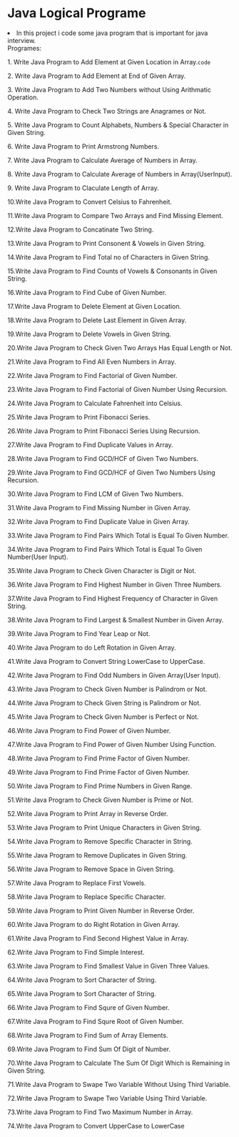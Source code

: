 # Java Logical Programe

<li>In this project i code some java program that is important for java interview.</li>
Programes:
<p>1. Write Java Program to Add Element at Given Location in Array.<code><a style="text-decoration:none;text-decoration-color:transparent;color:#FFF;" href="https://github.com/rutviksolanki/Java-Logical-Programe/blob/main/Logic_PJ/AddEleatGivenLoc.java"></a>code</code></p>
<p>2. Write Java Program to Add Element at End of Given Array.</p>
<p>3. Write Java Program to Add Two Numbers without Using Arithmatic Operation.</p>
<p>4. Write Java Program to Check Two Strings are Anagrames or Not.</p>
<p>5. Write Java Program to Count Alphabets, Numbers & Special Character in Given String.</p>
<p>6. Write Java Program to Print Armstrong Numbers.</p>
<p>7. Write Java Program to Calculate Average of Numbers in Array.</p>
<p>8. Write Java Program to Calculate Average of Numbers in Array(UserInput).</p>
<p>9. Write Java Program to Claculate Length of Array.</p>
<p>10.Write Java Program to Convert Celsius to Fahrenheit.</p>
<p>11.Write Java Program to Compare Two Arrays and Find Missing Element.</p>
<p>12.Write Java Program to Concatinate Two String.</p>
<p>13.Write Java Program to Print Consonent & Vowels in Given String.</p>
<p>14.Write Java Program to Find Total no of Characters in Given String.</p>
<p>15.Write Java Program to Find Counts of Vowels & Consonants in Given String.</p>
<p>16.Write Java Program to Find Cube of Given Number.</p>
<p>17.Write Java Program to Delete Element at Given Location.</p>
<p>18.Write Java Program to Delete Last Element in Given Array.</p>
<p>19.Write Java Program to Delete Vowels in Given String.</p>
<p>20.Write Java Program to Check Given Two Arrays Has Equal Length or Not.</p>
<p>21.Write Java Program to Find All Even Numbers in Array.</p>
<p>22.Write Java Program to Find Factorial of Given Number.</p>
<p>23.Write Java Program to Find Factorial of Given Number Using Recursion.</p>
<p>24.Write Java Program to Calculate Fahrenheit into Celsius.</p>
<p>25.Write Java Program to Print Fibonacci Series.</p>
<p>26.Write Java Program to Print Fibonacci Series Using Recursion.</p>
<p>27.Write Java Program to Find Duplicate Values in Array.</p>
<p>28.Write Java Program to Find GCD/HCF of Given Two Numbers.</p>
<p>29.Write Java Program to Find GCD/HCF of Given Two Numbers Using Recursion.</p>
<p>30.Write Java Program to Find LCM of Given Two Numbers.</p>
<p>31.Write Java Program to Find Missing Number in Given Array.</p>
<p>32.Write Java Program to Find Duplicate Value in Given Array.</p>
<p>33.Write Java Program to Find Pairs Which Total is Equal To Given Number.</p>
<p>34.Write Java Program to Find Pairs Which Total is Equal To Given Number(User Input).</p>
<p>35.Write Java Program to Check Given Character is Digit or Not.</p>
<p>36.Write Java Program to Find Highest Number in Given Three Numbers.</p>
<p>37.Write Java Program to Find Highest Frequency of Character in Given String.</p>
<p>38.Write Java Program to Find Largest & Smallest Number in Given Array.</p>
<p>39.Write Java Program to Find Year Leap or Not.</p>
<p>40.Write Java Program to do Left Rotation in Given Array.</p>
<p>41.Write Java Program to Convert String LowerCase to UpperCase.</p>
<p>42.Write Java Program to Find Odd Numbers in Given Array(User Input).</p>
<p>43.Write Java Program to Check Given Number is Palindrom or Not.</p>
<p>44.Write Java Program to Check Given String is Palindrom or Not.</p>
<p>45.Write Java Program to Check Given Number is Perfect or Not.</p>
<p>46.Write Java Program to Find Power of Given Number.</p>
<p>47.Write Java Program to Find Power of Given Number Using Function.</p>
<p>48.Write Java Program to Find Prime Factor of Given Number.</p>
<p>49.Write Java Program to Find Prime Factor of Given Number.</p>
<p>50.Write Java Program to Find Prime Numbers in Given Range. </p>
<p>51.Write Java Program to Check Given Number is Prime or Not.</p>
<p>52.Write Java Program to Print Array in Reverse Order.</p>
<p>53.Write Java Program to Print Unique Characters in Given String.</p>
<p>54.Write Java Program to Remove Specific Character in String. </p>
<p>55.Write Java Program to Remove Duplicates in Given String.</p>
<p>56.Write Java Program to Remove Space in Given String.</p>
<p>57.Write Java Program to Replace First Vowels.</p>
<p>58.Write Java Program to Replace Specific Character.</p>
<p>59.Write Java Program to Print Given Number in Reverse Order.</p>
<p>60.Write Java Program to do Right Rotation in Given Array.</p>
<p>61.Write Java Program to Find Second Highest Value in Array.</p>
<p>62.Write Java Program to Find Simple Interest.</p>
<p>63.Write Java Program to Find Smallest Value in Given Three Values.</p>
<p>64.Write Java Program to Sort Character of String.</p>
<p>65.Write Java Program to Sort Character of String.</p>
<p>66.Write Java Program to Find Squre of Given Number.
<p>67.Write Java Program to Find Squre Root of Given Number.</p>
<p>68.Write Java Program to Find Sum of Array Elements.</p>
<p>69.Write Java Program to Find Sum Of Digit of Number.</p>
<p>70.Write Java Program to Calculate The Sum Of Digit Which is Remaining in Given String.</p>
<p>71.Write Java Program to Swape Two Variable Without Using Third Variable.</p>
<p>72.Write Java Program to Swape Two Variable Using Third Variable.</p>
<p>73.Write Java Program to Find Two Maximum Number in Array.</p>
<p>74.Write Java Program to Convert UpperCase to LowerCase</p>
